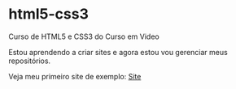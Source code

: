 # html5-css3
 Curso de HTML5 e CSS3 do Curso em Video

 Estou aprendendo a criar sites e agora estou vou gerenciar meus repositórios.

 Veja meu primeiro site de exemplo:
 <a href="C:\Users\hunte\OneDrive\Documentos\Estudo\CursoVideo\html5-css3\Desafios\d10\index.html">Site</a>
